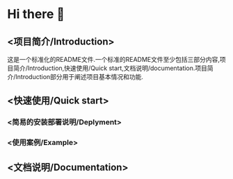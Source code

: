 # Hi there 👋

<!--
**StellaFuture/StellaFuture** is a ✨ _special_ ✨ repository because its `README.md` (this file) appears on your GitHub profile.

Here are some ideas to get you started:

- 🔭 I’m currently working on ...
- 🌱 I’m currently learning ...
- 👯 I’m looking to collaborate on ...
- 🤔 I’m looking for help with ...
- 💬 Ask me about ...
- 📫 How to reach me: ...
- 😄 Pronouns: ...
- ⚡ Fun fact: ...
-->

## <项目简介/Introduction>

这是一个标准化的README文件.一个标准的README文件至少包括三部分内容,项目简介/Introduction,快速使用/Quick start,文档说明/documentation.项目简介/Introduction部分用于阐述项目基本情况和功能.

## <快速使用/Quick start>

### <简易的安装部署说明/Deplyment>

### <使用案例/Example>

## <文档说明/Documentation>
